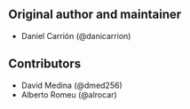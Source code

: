 ## Original author and maintainer

* Daniel Carrión (@danicarrion)

## Contributors

* David Medina (@dmed256)
* Alberto Romeu (@alrocar)
